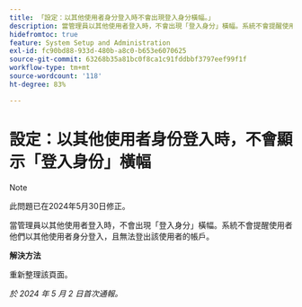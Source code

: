 ```yaml
---
title: 「設定：以其他使用者身分登入時不會出現登入身分橫幅。」
description: 當管理員以其他使用者登入時，不會出現「登入身分」橫幅。系統不會提醒使用者他們以其他使用者身分登入，且無法登出該使用者的帳戶。
hidefromtoc: true
feature: System Setup and Administration
exl-id: fc90bd88-933d-480b-a8c0-b653e6070625
source-git-commit: 63268b35a81bc0f8ca1c91fddbbf3797eef99f1f
workflow-type: tm+mt
source-wordcount: '118'
ht-degree: 83%

---
```


# 設定：以其他使用者身份登入時，不會顯示「登入身份」橫幅

>[!NOTE]
>
>此問題已在2024年5月30日修正。

當管理員以其他使用者登入時，不會出現「登入身分」橫幅。系統不會提醒使用者他們以其他使用者身分登入，且無法登出該使用者的帳戶。

**解決方法**

重新整理該頁面。

_於 2024 年 5 月 2 日首次通報。_
